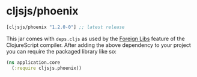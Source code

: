 # cljsjs/phoenix

[](dependency)
```clojure
[cljsjs/phoenix "1.2.0-0"] ;; latest release
```
[](/dependency)

This jar comes with `deps.cljs` as used by the [Foreign Libs][flibs] feature
of the ClojureScript compiler. After adding the above dependency to your project
you can require the packaged library like so:

```clojure
(ns application.core
  (:require cljsjs.phoenix))
```

[flibs]: https://github.com/clojure/clojurescript/wiki/Packaging-Foreign-Dependencies
